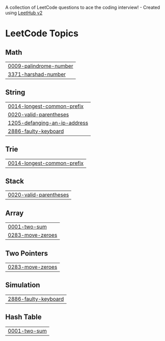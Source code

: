 A collection of LeetCode questions to ace the coding interview! - Created using [LeetHub v2](https://github.com/arunbhardwaj/LeetHub-2.0)
<!---LeetCode Topics Start-->
# LeetCode Topics
## Math
|  |
| ------- |
| [0009-palindrome-number](https://github.com/Rajaselvam-M/leetcode/tree/master/0009-palindrome-number) |
| [3371-harshad-number](https://github.com/Rajaselvam-M/leetcode/tree/master/3371-harshad-number) |
## String
|  |
| ------- |
| [0014-longest-common-prefix](https://github.com/Rajaselvam-M/leetcode/tree/master/0014-longest-common-prefix) |
| [0020-valid-parentheses](https://github.com/Rajaselvam-M/leetcode/tree/master/0020-valid-parentheses) |
| [1205-defanging-an-ip-address](https://github.com/Rajaselvam-M/leetcode/tree/master/1205-defanging-an-ip-address) |
| [2886-faulty-keyboard](https://github.com/Rajaselvam-M/leetcode/tree/master/2886-faulty-keyboard) |
## Trie
|  |
| ------- |
| [0014-longest-common-prefix](https://github.com/Rajaselvam-M/leetcode/tree/master/0014-longest-common-prefix) |
## Stack
|  |
| ------- |
| [0020-valid-parentheses](https://github.com/Rajaselvam-M/leetcode/tree/master/0020-valid-parentheses) |
## Array
|  |
| ------- |
| [0001-two-sum](https://github.com/Rajaselvam-M/leetcode/tree/master/0001-two-sum) |
| [0283-move-zeroes](https://github.com/Rajaselvam-M/leetcode/tree/master/0283-move-zeroes) |
## Two Pointers
|  |
| ------- |
| [0283-move-zeroes](https://github.com/Rajaselvam-M/leetcode/tree/master/0283-move-zeroes) |
## Simulation
|  |
| ------- |
| [2886-faulty-keyboard](https://github.com/Rajaselvam-M/leetcode/tree/master/2886-faulty-keyboard) |
## Hash Table
|  |
| ------- |
| [0001-two-sum](https://github.com/Rajaselvam-M/leetcode/tree/master/0001-two-sum) |
<!---LeetCode Topics End-->